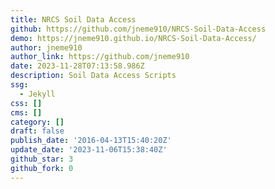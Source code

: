 ```yaml
---
title: NRCS Soil Data Access
github: https://github.com/jneme910/NRCS-Soil-Data-Access
demo: https://jneme910.github.io/NRCS-Soil-Data-Access/
author: jneme910
author_link: https://github.com/jneme910
date: 2023-11-28T07:13:58.986Z
description: Soil Data Access Scripts
ssg:
  - Jekyll
css: []
cms: []
category: []
draft: false
publish_date: '2016-04-13T15:40:20Z'
update_date: '2023-11-06T15:38:40Z'
github_star: 3
github_fork: 0
---
```

